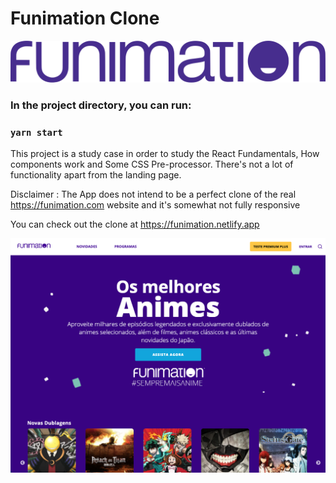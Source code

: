 # Funimation Clone
![Funimation-Clone](./src/assets/Funimation_2016.svg.png)

### In the project directory, you can run:
### `yarn start`

This project is a study case in order to study the React Fundamentals, How components work and Some CSS Pre-processor. There's not a lot of functionality apart from the landing page.

Disclaimer : The App does not intend to be a perfect clone of the real https://funimation.com website and it's somewhat not fully responsive

You can check out the clone at https://funimation.netlify.app

![Funimation-Clone](./src/assets/clone.png)

